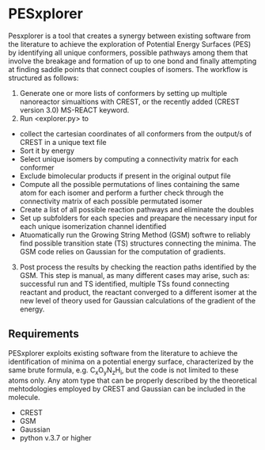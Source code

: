 # PESxplorer
Pesxplorer is a tool that creates a synergy between existing software from the literature to achieve the exploration of Potential Energy Surfaces (PES) by identifying all unique conformers, possible pathways among them that involve the breakage and formation of up to one bond and finally attempting at finding saddle points that connect couples of isomers. 
The workflow is structured as follows:
1. Generate one or more lists of conformers by setting up multiple nanoreactor simualtions with CREST, or the recently added (CREST version 3.0) MS-REACT keyword.
2. Run <explorer.py> to
  * collect the cartesian coordinates of all conformers from the output/s of CREST in a unique text file
  * Sort it by energy
  * Select unique isomers by computing a connectivity matrix for each conformer
  * Exclude bimolecular products if present in the original output file
  * Compute all the possible permutations of lines containing the same atom for each isomer and perform a further check through the connectivity matrix of each possible permutated isomer
  * Create a list of all possible reaction pathways and eliminate the doubles
  * Set up subfolders for each species and preapare the necessary input for each unique isomerization channel identified
  * Atuomatically run the Growing String Method (GSM) softwre to reliably find possible transition state (TS) structures connecting the minima. The GSM code relies on Gaussian for the computation of gradients.
3. Post process the results by checking the reaction paths identified by the GSM. This step is manual, as many different cases may arise, such as: successful run and TS identified, multiple TSs found connecting reactant and product, the reactant converged to a different isomer at the new level of theory used for Gaussian calculations of the gradient of the energy.
## Requirements
PESxplorer exploits existing software from the literature to achieve the identification of minima on a potential energy surface, characterized by the same brute formula, e.g. C<sub>x</sub>O<sub>y</sub>N<sub>z</sub>H<sub>i</sub>, but the code is not limited to these atoms only. Any atom type that can be properly described by the theoretical mehtodologies employed by CREST and Gaussian can be included in the molecule. 
* CREST
* GSM
* Gaussian
* python v.3.7 or higher
